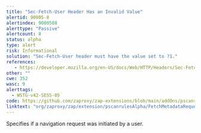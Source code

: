 ```yaml
---
title: "Sec-Fetch-User Header Has an Invalid Value"
alertid: 90005-8
alertindex: 9000508
alerttype: "Passive"
alertcount: 8
status: alpha
type: alert
risk: Informational
solution: "Sec-Fetch-User header must have the value set to ?1."
references:
   - https://developer.mozilla.org/en-US/docs/Web/HTTP/Headers/Sec-Fetch-User
other: ""
cwe: 352
wasc: 9
alerttags: 
  - WSTG-v42-SESS-05
code: https://github.com/zaproxy/zap-extensions/blob/main/addOns/pscanrulesAlpha/src/main/java/org/zaproxy/zap/extension/pscanrulesAlpha/FetchMetadataRequestHeadersScanRule.java
linktext: "org/zaproxy/zap/extension/pscanrulesAlpha/FetchMetadataRequestHeadersScanRule.java"
---
```

Specifies if a navigation request was initiated by a user.
